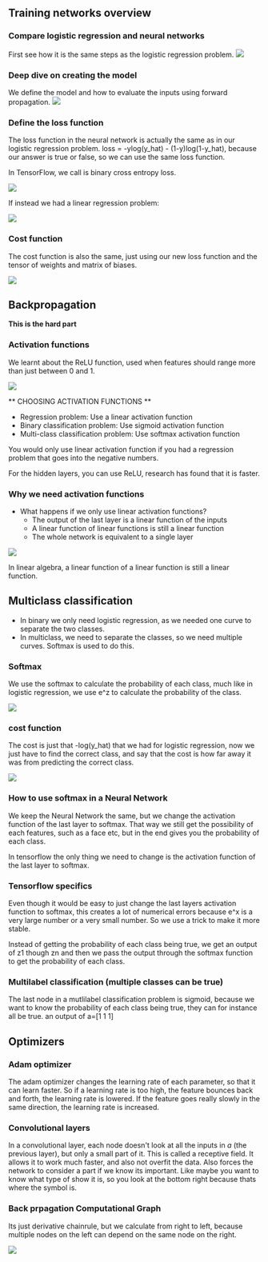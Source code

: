 ## Training networks overview

### Compare logistic regression and neural networks

First see how it is the same steps as the logistic regression problem.
![](./Screenshot%202023-05-31%20192526.png)

### Deep dive on creating the model

We define the model and how to evaluate the inputs using forward propagation.
![](./Screenshot%202023-05-31%20192718.png)

### Define the loss function

The loss function in the neural network is actually the same as in our logistic regression problem. loss = -ylog(y_hat) - (1-y)log(1-y_hat), because our answer is true or false, so we can use the same loss function.

In TensorFlow, we call is binary cross entropy loss.

![](./Screenshot%202023-05-31%20193100.png)

If instead we had a linear regression problem:

![](./Screenshot%202023-05-31%20193140.png)

### Cost function

The cost function is also the same, just using our new loss function and the tensor of weights and matrix of biases.

![](./Screenshot%202023-05-31%20193324.png)

## Backpropagation

**This is the hard part**

### Activation functions

We learnt about the ReLU function, used when features should range more than just between 0 and 1.

![](./Screenshot%202023-05-31%20194021.png)

** CHOOSING ACTIVATION FUNCTIONS **

- Regression problem: Use a linear activation function
- Binary classification problem: Use sigmoid activation function
- Multi-class classification problem: Use softmax activation function

You would only use linear activation function if you had a regression problem that goes into the negative numbers.

For the hidden layers, you can use ReLU, research has found that it is faster.

### Why we need activation functions

- What happens if we only use linear activation functions?
  - The output of the last layer is a linear function of the inputs
  - A linear function of linear functions is still a linear function
  - The whole network is equivalent to a single layer

![](./Screenshot%202023-06-06%20182218.png)

In linear algebra, a linear function of a linear function is still a linear function.

## Multiclass classification

- In binary we only need logistic regression, as we needed one curve to separate the two classes.
- In multiclass, we need to separate the classes, so we need multiple curves. Softmax is used to do this.

### Softmax

We use the softmax to calculate the probability of each class, much like in logistic regression, we use e^z to calculate the probability of the class.

![](./Screenshot%202023-06-06%20183303.png)

### cost function

The cost is just that -log(y_hat) that we had for logistic regression, now we just have to find the correct class, and say that the cost is how far away it was from predicting the correct class.

![](./Screenshot%202023-06-06%20183710.png)

### How to use softmax in a Neural Network

We keep the Neural Network the same, but we change the activation function of the last layer to softmax. That way we still get the possibility of each features, such as a face etc, but in the end gives you the probability of each class.

In tensorflow the only thing we need to change is the activation function of the last layer to softmax.

### Tensorflow specifics

Even though it would be easy to just change the last layers activation function to softmax, this creates a lot of numerical errors because e^x is a very large number or a very small number. So we use a trick to make it more stable.

Instead of getting the probability of each class being true, we get an output of z1 though zn and then we pass the output through the softmax function to get the probability of each class.

### Multilabel classification (multiple classes can be true)

The last node in a mutlilabel classification problem is sigmoid, because we want to know the probability of each class being true, they can for instance all be true. an output of a=[1 1 1]

## Optimizers

### Adam optimizer

The adam optimizer changes the learning rate of each parameter, so that it can learn faster. So if a learning rate is too high, the feature bounces back and forth, the learning rate is lowered. If the feature goes really slowly in the same direction, the learning rate is increased.

### Convolutional layers

In a convolutional layer, each node doesn't look at all the inputs in _a_ (the previous layer), but only a small part of it. This is called a receptive field. It allows it to work much faster, and also not overfit the data. Also forces the network to consider a part if we know its important. Like maybe you want to know what type of show it is, so you look at the bottom right because thats where the symbol is.

### Back prpagation Computational Graph

Its just derivative chainrule, but we calculate from right to left, because multiple nodes on the left can depend on the same node on the right.

![](./Screenshot%202023-06-07%20125854.png)
